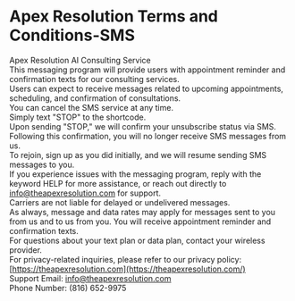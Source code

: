 # **Apex Resolution Terms and Conditions-SMS**

Apex Resolution AI Consulting Service  
This messaging program will provide users with appointment reminder and confirmation texts for our consulting services.  
Users can expect to receive messages related to upcoming appointments, scheduling, and confirmation of consultations.  
You can cancel the SMS service at any time.  
Simply text "STOP" to the shortcode.  
Upon sending "STOP," we will confirm your unsubscribe status via SMS.  
Following this confirmation, you will no longer receive SMS messages from us.  
To rejoin, sign up as you did initially, and we will resume sending SMS messages to you.  
If you experience issues with the messaging program, reply with the keyword HELP for more assistance, or reach out directly to [info@theapexresolution.com](mailto:info@theapexresolution.com) for support.  
Carriers are not liable for delayed or undelivered messages.  
As always, message and data rates may apply for messages sent to you from us and to us from you. You will receive appointment reminder and confirmation texts.  
For questions about your text plan or data plan, contact your wireless provider.  
For privacy-related inquiries, please refer to our privacy policy: [https://theapexresolution.com](https://theapexresolution.com/)  
Support Email: info@theapexresolution.com  
Phone Number: (816) 652-9975  
